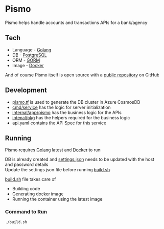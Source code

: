 # Pismo

Pismo helps handle accounts and transactions APIs for a bank/agency 

## Tech

- Language - [Golang]
- DB - [PostgreSQL]
- ORM - [GORM]
- Image - [Docker]

And of course Pismo itself is open source with a [public repository][pismo] on GitHub
## Development

- [pismo.tf](https://github.com/preetamkv/pismo/blob/master/pismo.tf) is used to generate the DB cluster in Azure CosmosDB
- [cmd/service](https://github.com/preetamkv/pismo/tree/master/cmd/service) has the logic for server initialization
- [internal/app/pismo](https://github.com/preetamkv/pismo/tree/master/internal/app/pismo) has the business logic for the APIs
- [intenal/pkg](https://github.com/preetamkv/pismo/tree/master/internal/pkg) has the helpers required for the business logic
- [api.yaml](https://github.com/preetamkv/pismo/blob/master/api.yaml) contains the API Spec for this service

## Running

Pismo requires [Golang] latest and [Docker] to run

DB is already created and [settings.json](https://github.com/preetamkv/pismo/blob/master/settings.json) needs to be updated with the host and password details\
Update the settings.json file before running [build.sh](https://github.com/preetamkv/pismo/blob/master/build.sh)

[build.sh](https://github.com/preetamkv/pismo/blob/master/build.sh) file takes care of
- Building code
- Generating docker image
- Running the container using the latest image

### Command to Run
```sh
./build.sh
```

   [pismo]: <https://github.com/preetamkv/pismo>
   [Golang]: <https://go.dev/>
   [PostgreSQL]: <https://learn.microsoft.com/en-us/azure/cosmos-db/postgresql/introduction>
   [GORM]: <https://pkg.go.dev/gorm.io/gorm>
   [Docker]: <https://www.docker.com/>
